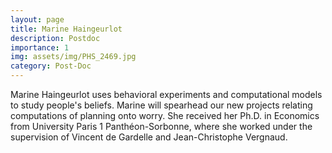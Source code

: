 ```yaml
---
layout: page
title: Marine Haingeurlot
description: Postdoc
importance: 1
img: assets/img/PHS_2469.jpg
category: Post-Doc
---
```


Marine Haingeurlot uses behavioral experiments and computational models to study people's beliefs. Marine will spearhead our new projects relating computations of planning onto worry. She received her Ph.D. in Economics from University Paris 1 Panthéon-Sorbonne, where she worked under the supervision of Vincent de Gardelle and Jean-Christophe Vergnaud.
